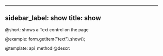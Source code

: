 
---
sidebar_label: show
title: show
---          

@short: shows a Text control on the page
 


@example:
form.getItem("text").show();


@template: api_method
@descr:


